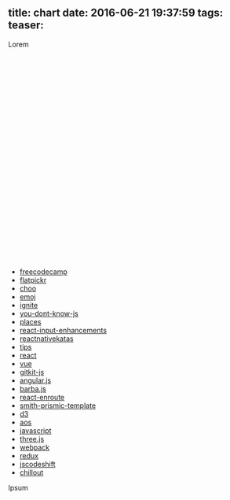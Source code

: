 title: chart
date: 2016-06-21 19:37:59
tags:
teaser:
---

Lorem

<div id="foo"></div>
    

<style>
svg{
    width:100%;
}

text {

}

.axis path,
.axis line {
  fill: none;
  stroke: #000;
  shape-rendering: crispEdges;
}

.line {
  fill: none;
  stroke-width: 1.5px;
}

.label {
  text-anchor: middle;
}

.label rect {
  fill: white;
}

.label-key {
  font-weight: bold;
  text-align: right;
  width: 100px;
}
</style>

<svg width="725" height="600"></svg>

<script src="http://d3js.org/d3.v4.0.0-alpha.9.min.js"></script>

<ul class="github-chart" data-dates="2015-07-20,2015-07-21,2015-07-22,2015-07-23,2015-07-24,2015-07-25,2015-07-26">
    <li data-positions="5,4,3,2,1,1,1" data-stars="100,300,200,300,300,300,300">
        <a class="github-repo" href="https://github.com/freecodecamp/freecodecamp">freecodecamp</a>
    </li>
    <li data-positions="3,2,1,1,2,3,2" data-stars="90,310,200,300,300,300,210">
        <a class="github-repo" class="github-repo" href="https://github.com/chmln/flatpickr">flatpickr</a>
    </li>
    <li data-positions="1,3,5,3,3,2,3" data-stars="100,300,200,300,300,300,290">
        <a class="github-repo" class="github-repo" href="https://github.com/yoshuawuyts/choo">choo</a>
    </li>
    <li data-positions="2,1,2,5,5,5,4" data-stars="100,300,200,300,300,300,280">
        <a class="github-repo" class="github-repo" href="https://github.com/sindresorhus/emoj">emoj</a>
    </li>
    <li data-positions="4,5,4,4,4,4,5" data-stars="100,300,200,300,300,300,270">
        <a class="github-repo" href="https://github.com/infinitered/ignite">ignite</a>
    </li>
    <li data-positions="6,6,6,6,6,6,6" data-stars="100,300,200,300,300,300,260">
        <a class="github-repo" href="https://github.com/getify/you-dont-know-js">you-dont-know-js</a>
    </li>
    <li data-positions="7,7,7,7,7,7,7" data-stars="100,300,200,300,300,300,250">
        <a class="github-repo" href="https://github.com/algolia/places">places</a>
    </li>
    <li data-stars="100,300,200,300,300,300,300">
        <a class="github-repo" href="https://github.com/alexkuz/react-input-enhancement">react-input-enhancements</a>
    </li>
    <li data-stars="100,300,200,300,300,300,300">
        <a class="github-repo" href="https://github.com/jondot/reactnativekatas">reactnativekatas</a>
    </li>
    <li data-stars="100,300,200,300,300,300,300">
        <a class="github-repo" href="https://github.com/git-tips/tips">tips</a>
    </li>
    <li data-stars="100,300,200,300,300,300,300">
        <a class="github-repo" href="https://github.com/facebook/react">react</a>
    </li>
    <li data-stars="100,300,200,300,300,300,300">
        <a class="github-repo" href="https://github.com/vuejs/vue">vue</a>
    </li>
    <li data-stars="100,300,200,300,300,300,300">
        <a class="github-repo" href="https://github.com/samypesse/gitkit-js">gitkit-js</a>
    </li>
    <li data-stars="100,300,200,300,300,300,300">
        <a class="github-repo" href="https://github.com/angular/angular.js">angular.js</a>
    </li>
    <li data-stars="100,300,200,300,300,300,300">
        <a class="github-repo" href="https://github.com/luruke/barba.js">barba.js</a>
    </li>
    <li data-stars="100,300,200,300,300,300,300">
        <a class="github-repo" href="https://github.com/tj/react-enroute">react-enroute</a>
    </li>
    <li data-stars="100,300,200,300,300,300,300">
        <a class="github-repo" href="https://github.com/futurice/metalsmith-prismic-templatmetal">smith-prismic-template</a>
    </li>
    <li data-stars="100,300,200,300,300,300,300">
        <a class="github-repo" href="https://github.com/d3/d3">d3</a>
    </li>
    <li data-stars="100,300,200,300,300,300,300">
        <a class="github-repo" href="https://github.com/michalsnik/aos">aos</a>
    </li>
    <li data-stars="100,300,200,300,300,300,300">
        <a class="github-repo" href="https://github.com/airbnb/javascript">javascript</a>
    </li>
    <li data-stars="100,300,200,300,300,300,300">
        <a class="github-repo" href="https://github.com/mrdoob/three.js">three.js</a>
    </li>
    <li data-stars="100,300,200,300,300,300,300">
        <a class="github-repo" href="https://github.com/webpack/webpack">webpack</a>
    </li>
    <li data-stars="100,300,200,300,300,300,300">
        <a class="github-repo" href="https://github.com/reactjs/redux">redux</a>
    </li>
    <li data-stars="100,300,200,300,300,300,300">
        <a class="github-repo" href="https://github.com/facebook/jscodeshift">jscodeshift</a>
    </li>
    <li data-stars="100,300,200,300,300,300,300">
        <a class="github-repo" href="https://github.com/polygonplanet/chillout">chillout</a>
    </li>
</ul>


Ipsum
